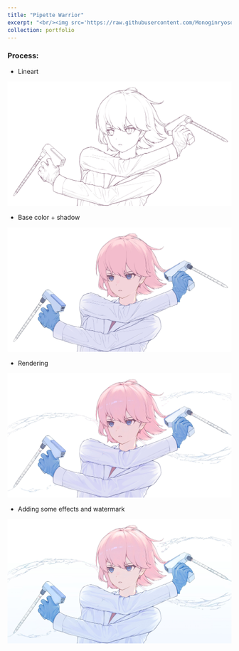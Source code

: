 ```yaml
---
title: "Pipette Warrior"
excerpt: "<br/><img src='https://raw.githubusercontent.com/Monoginryoso/Monoginryoso.github.io/master/images/pipette_warrior.jpg'>"
collection: portfolio
---
```

### Process: 

* Lineart
<img src='https://raw.githubusercontent.com/Monoginryoso/Monoginryoso.github.io/master/images/pipette_warrior_lineart.jpg'>

* Base color + shadow
<img src='https://raw.githubusercontent.com/Monoginryoso/Monoginryoso.github.io/master/images/pipette_warrior_base_color%2Bshadow.jpg'>

* Rendering
<img src='https://raw.githubusercontent.com/Monoginryoso/Monoginryoso.github.io/master/images/pipette_warrior_rendering.jpg'>

* Adding some effects and watermark
<img src='https://raw.githubusercontent.com/Monoginryoso/Monoginryoso.github.io/master/images/pipette_warrior.jpg'>
